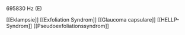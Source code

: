 695830 Hz (E)

[[Eklampsie]]
[[Exfoliation Syndrom]]
[[Glaucoma capsulare]]
[[HELLP-Syndrom]]
[[Pseudoexfoliationssyndrom]]